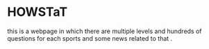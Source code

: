 # HOWSTaT
this is a webpage in which there are multiple levels and hundreds of questions for each sports and some news related to that .
